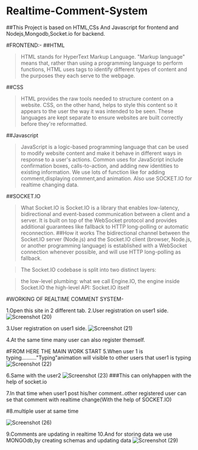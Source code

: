 # Realtime-Comment-System
##This Project is based on HTML,CSs And Javascript for frontend and Nodejs,Mongodb,Socket.io for backend.

#FRONTEND:-
##HTML
>HTML stands for HyperText Markup Language. "Markup language" means that, rather than using a programming language to perform functions, HTML uses tags to identify different types of content and the purposes they each serve to the webpage.

##CSS
>HTML provides the raw tools needed to structure content on a website. CSS, on the other hand, helps to style this content so it appears to the user the way it was intended to be seen. These languages are kept separate to ensure websites are built correctly before they're reformatted.

##Javascript
>JavaScript is a logic-based programming language that can be used to modify website content and make it behave in different ways in response to a user's actions. Common uses for JavaScript include confirmation boxes, calls-to-action, and adding new identities to existing information.
>We use lots of function like for adding comment,displaying comment,and animation.
>Also use SOCKET.IO for realtime changing data.


##SOCKET.IO
>What Socket.IO is
>Socket.IO is a library that enables low-latency, bidirectional and event-based communication between a client and a server.
>It is built on top of the WebSocket protocol and provides additional guarantees like fallback to HTTP long-polling or automatic reconnection.
##How it works
>The bidirectional channel between the Socket.IO server (Node.js) and the Socket.IO client (browser, Node.js, or another programming language) is established with a WebSocket connection whenever possible, and will use HTTP long-polling as fallback.

>The Socket.IO codebase is split into two distinct layers:

>the low-level plumbing: what we call Engine.IO, the engine inside Socket.IO
>the high-level API: Socket.IO itself


#WORKING OF REALTIME COMMENT SYSTEM-

1.Open this site in 2 different tab.
2.User registration on user1 side.
![Screenshot (20)](https://user-images.githubusercontent.com/62016867/166115508-afc449b9-aad8-4ee2-8313-af7e18363adf.png)

3.User registration on user1 side.
![Screenshot (21)](https://user-images.githubusercontent.com/62016867/166115606-eff3fa4a-5626-4356-b5f4-1cabc9f1824d.png)

4.At the  same time many user can also register themself.

#FROM HERE THE MAIN WORK START
5.When user 1 is typing.........."Typing"animation will visible to other users that user1 is typing
![Screenshot (22)](https://user-images.githubusercontent.com/62016867/166115709-635969fe-f17e-4204-8a6a-e7f0ef5a45ef.png)


6.Same with the user2
![Screenshot (23)](https://user-images.githubusercontent.com/62016867/166115729-bd25c971-7b25-4247-9331-9861f6bdcfcd.png)
###This can onlyhappen with the help of socket.io

7.In that time when user1 post his/her comment..other registered user can se that comment with realtime change(With the help of SOCKET.IO)

#8.multiple user at same time

![Screenshot (26)](https://user-images.githubusercontent.com/62016867/166115935-8124ae68-8ef4-4906-95c3-c73fad2dbef6.png)



9.Comments are updating in realtime
10.And for storing data we use MONGOdb,by creating schemas and updating data
![Screenshot (29)](https://user-images.githubusercontent.com/62016867/166115996-6f6dd508-bad9-4fe4-9690-ba804bbfdac2.png)

